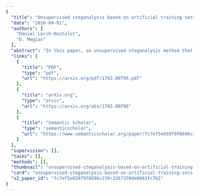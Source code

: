 ```yaml
---
{
  "title": "Unsupervised steganalysis based on artificial training sets",
  "date": "2016-04-01",
  "authors": [
    "Daniel Lerch-Hostalot",
    "D. Megías"
  ],
  "abstract": "In this paper, an unsupervised steganalysis method that combines artificial training sets and supervised classification is proposed. We provide a formal framework for unsupervised classification of stego and cover images in the typical situation of targeted steganalysis (i.e., for a known algorithm and approximate embedding bit rate). We also present a complete set of experiments using (1) eight different image databases, (2) image features based on Rich Models, and (3) three different embedding algorithms: Least Significant Bit (LSB) matching, Highly undetectable steganography (HUGO) and Wavelet Obtained Weights (WOW). We show that the experimental results outperform previous methods based on Rich Models in the majority of the tested cases. At the same time, the proposed approach bypasses the problem of Cover Source Mismatch - when the embedding algorithm and bit rate are known - since it removes the need of a training database when we have a large enough testing set. Furthermore, we provide a generic proof of the proposed framework in the machine learning context. Hence, the results of this paper could be extended to other classification problems similar to steganalysis.",
  "links": [
    {
      "title": "PDF",
      "type": "pdf",
      "url": "https://arxiv.org/pdf/1703.00796.pdf"
    },
    {
      "title": "arXiv.org",
      "type": "arxiv",
      "url": "https://arxiv.org/abs/1703.00796"
    },
    {
      "title": "Semantic Scholar",
      "type": "semanticscholar",
      "url": "https://www.semanticscholar.org/paper/fc7ef5e65979f8696c239c3267359de8063fc7b2"
    }
  ],
  "supervision": [],
  "tasks": [],
  "methods": [],
  "thumbnail": "unsupervised-steganalysis-based-on-artificial-training-sets-thumb.jpg",
  "card": "unsupervised-steganalysis-based-on-artificial-training-sets-card.jpg",
  "s2_paper_id": "fc7ef5e65979f8696c239c3267359de8063fc7b2"
}
---
```


